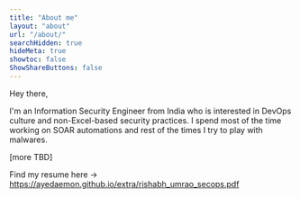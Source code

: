 ```yaml
---
title: "About me"
layout: "about"
url: "/about/"
searchHidden: true
hideMeta: true
showtoc: false
ShowShareButtons: false
---
```



Hey there,

I'm an Information Security Engineer from India who is interested in DevOps culture and non-Excel-based security practices.
I spend most of the time working on SOAR automations and rest of the times I try to play with malwares.



[more TBD]



Find my resume here -> https://ayedaemon.github.io/extra/rishabh_umrao_secops.pdf
